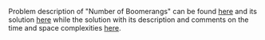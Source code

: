 Problem description of "Number of Boomerangs" can be found
[here](https://leetcode.com/problems/number-of-boomerangs/description/) and its solution
[here](https://github.com/aurimas13/Solutions-To-Problems/blob/main/LeetCode/Python%20Solutions/Number%20of%20Closed%20Islands/number.py)
while the solution with its description and comments on the time and space complexities 
[here](https://leetcode.com/problems/number-of-boomerangs/solutions/3169704/python-solution/).

